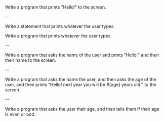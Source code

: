 Write a program that prints "Hello!" to the screen.

-- 

Write a statement that prints whatever the user types.

Write a program that prints whatever the user types.

--

Write a program that asks the name of the user and prints "Hello!" and then their name to the screen.

--

Write a program that asks the name the user, and then asks the age of the user, and then prints "Hello! next year you will be #{age} years old." to the screen. 

--

Write a program that asks the user their age, and then tells them if their age is even or odd.
